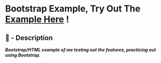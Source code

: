 # Bootstrap Example, Try Out The [Example Here](https://clrtyjones.github.io/BootStrap-Example) ! 


## 📝 - Description
***Bootstrap/HTML example of me testing out the features, practicing out using Bootstrap.***
